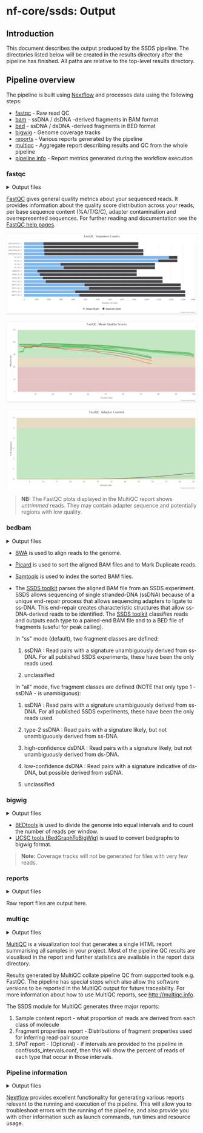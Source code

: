 # nf-core/ssds: Output

## Introduction

This document describes the output produced by the SSDS pipeline. The directories listed below will be created in the results directory after the pipeline has finished. All paths are relative to the top-level results directory.

## Pipeline overview
	
The pipeline is built using [Nextflow](https://www.nextflow.io/) and processes data using the following steps:

* [fastqc](#fastqc) - Raw read QC
* [bam](#bedbam") - ssDNA / dsDNA -derived fragments in BAM format
* [bed](#bedbam) - ssDNA / dsDNA -derived fragments in BED format
* [bigwig](#bigwig) - Genome coverage tracks
* [reports](#reports) - Various reports generated by the pipeline
* [multiqc](#multiqc) - Aggregate report describing results and QC from the whole pipeline
* [pipeline info](#pipeline-information) - Report metrics generated during the workflow execution

### fastqc

<details markdown="1">
<summary>Output files</summary>

* `fastqc/`
    * `*_fastqc.html`: FastQC report containing quality metrics.
    * `*_fastqc.zip`: Zip archive containing the FastQC report, tab-delimited data file and plot images.

</details>

[FastQC](http://www.bioinformatics.babraham.ac.uk/projects/fastqc/) gives general quality metrics about your sequenced reads. It provides information about the quality score distribution across your reads, per base sequence content (%A/T/G/C), adapter contamination and overrepresented sequences. For further reading and documentation see the [FastQC help pages](http://www.bioinformatics.babraham.ac.uk/projects/fastqc/Help/).

![MultiQC - FastQC sequence counts plot](images/mqc_fastqc_counts.png)

![MultiQC - FastQC mean quality scores plot](images/mqc_fastqc_quality.png)

![MultiQC - FastQC adapter content plot](images/mqc_fastqc_adapter.png)

> **NB:** The FastQC plots displayed in the MultiQC report shows _untrimmed_ reads. They may contain adapter sequence and potentially regions with low quality.

### bedbam

<details markdown="1">
<summary>Output files</summary>

* `bam/`
    * `<sample>.ssDNA.bam`: a BAM file containing ssDNA-derived reads.
	* `<sample>.ssDNA.bam`: an index for a BAM file containing ssDNA-derived reads.
	* `<sample>.<type>.bam`: BAM files containing reads with other type classifications.
    * `<sample>.<type>.bam`: indexes for BAM files containing reads with other type classifications.
    * `<sample>.unclassified.bam`: a BAM file containing unclassified reads.
	* `<sample>.unclassified.bam`: an index for a BAM file containing unclassified reads.    

* `bed/`
    * `<sample>.ssDNA.bed`: a BED file containing ssDNA-derived fragments.
    * `<sample>.<type>.bed`: BED files containing fragments with other type classifications.
    * `<sample>.unclassified.bam`: a BED file containing unclassified fragments.

</details>

- [BWA](https://github.com/lh3/bwa) is used to align reads to the genome. 
- [Picard](https://broadinstitute.github.io/picard/) is used to sort the aligned BAM files and to Mark Duplicate reads. 
- [Samtools](http://www.htslib.org/) is used to index the sorted BAM files. 

- The [SSDS toolkit](https://github.com/kevbrick/ssds_pipeline_accessory_scripts) parses the aligned BAM file from an SSDS experiment. SSDS allows sequencing of single stranded-DNA (ssDNA) because of a unique end-repair process that allows sequencing adapters to ligate to ss-DNA. This end-repair creates characteristic structures that allow ss-DNA-derived reads to be identified. The [SSDS toolkit](https://github.com/kevbrick/ssds_pipeline_accessory_scripts) classifies reads and outputs each type to a paired-end BAM file and to a BED file of fragments (useful for peak calling).

	In "ss" mode (default), two fragment classes are defined:   
	1. ssDNA : Read pairs with a signature unambiguously derived from ss-DNA. For all published SSDS experiments, these have been the only reads used.
	
	2. unclassified
	
	In "all" mode, five fragment classes are defined (NOTE that only type 1 - ssDNA - is unambiguous): 
	1. ssDNA : Read pairs with a signature unambiguously derived from ss-DNA. For all published SSDS experiments, these have been the only reads used.
	
	2. type-2 ssDNA : Read pairs with a signature likely, but not unambiguously derived from ss-DNA. 

	3. high-confidence dsDNA : Read pairs with a signature likely, but not unambiguously derived from ds-DNA. 

	4. low-confidence dsDNA : Read pairs with a signature indicative of ds-DNA, but possible derived from ssDNA.  

	5. unclassified

### bigwig

<details markdown="1">
<summary>Output files</summary>

* `bigwig/`
    * `<sample>.<read_type>.FWD.bigwig`: Genome coverage of reads that map to the forward (top) strand. 
    * `<sample>.<read_type>.REV.bigwig`: Genome coverage of reads that map to the reverse (bottom) strand. 
    * `<sample>.<read_type>.TOT.bigwig`: Genome coverage of all reads. 
    * `<sample>.<read_type>.FR.bigwig`: Genome coverage of the log2(fwd/reverse) read ratio. 
    
</details>


- [BEDtools](https://bedtools.readthedocs.io/en/latest/) is used to divide the genome into equal intervals and to count the number of reads per window. 
- [UCSC tools (BedGraphToBigWig)](https://hgdownload.soe.ucsc.edu/downloads.html#utilities_downloads) is used to convert bedgraphs to bigwig format. 

> **Note:** Coverage tracks will not be generated for files with very few reads.

### reports

<details markdown="1">
<summary>Output files</summary>

* `reports/`
    * `<sample_id>.*`: various reports used by multiqc.

</details>

Raw report files are output here.
### multiqc

<details markdown="1">
<summary>Output files</summary>

* `multiqc/`
    * `multiqc_report.html`: a standalone HTML file that can be viewed in your web browser.
    * `multiqc_data/`: directory containing parsed statistics from the different tools used in the pipeline.
    * `multiqc_plots/`: directory containing static images from the report in various formats.

</details>

[MultiQC](http://multiqc.info) is a visualization tool that generates a single HTML report summarising all samples in your project. Most of the pipeline QC results are visualised in the report and further statistics are available in the report data directory.

Results generated by MultiQC collate pipeline QC from supported tools e.g. FastQC. The pipeline has special steps which also allow the software versions to be reported in the MultiQC output for future traceability. For more information about how to use MultiQC reports, see <http://multiqc.info>.

The SSDS module for MultiQC generates three major reports: 
1. Sample content report - what proportion of reads are derived from each class of molecule
2. Fragment properties report - Distributions of fragment properties used for inferring read-pair source
3. SPoT report - (Optional) - if intervals are provided to the pipeline in conf/ssds_intervals.conf, then this will show the percent of reads of each type that occur in those intervals. 


### Pipeline information

<details markdown="1">
<summary>Output files</summary>

* `pipeline_info/`
    * Reports generated by Nextflow: `execution_report.html`, `execution_timeline.html`, `execution_trace.txt` and `pipeline_dag.dot`/`pipeline_dag.svg`.
    * Reports generated by the pipeline: `pipeline_report.html`, `pipeline_report.txt` and `software_versions.yml`. The `pipeline_report*` files will only be present if the `--email` / `--email_on_fail` parameter's are used when running the pipeline.
    * Reformatted samplesheet files used as input to the pipeline: `samplesheet.valid.csv`.

</details>

[Nextflow](https://www.nextflow.io/docs/latest/tracing.html) provides excellent functionality for generating various reports relevant to the running and execution of the pipeline. This will allow you to troubleshoot errors with the running of the pipeline, and also provide you with other information such as launch commands, run times and resource usage.
